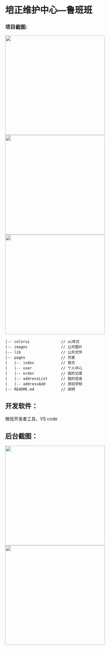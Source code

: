 # 培正维护中心—鲁班班

### 项目截图:

<img src="https://gitee.com/wz_never/picture-collection/raw/master/7.jpg" width="320px" style="display:inline;">

<img src="https://gitee.com/wz_never/picture-collection/raw/master/6.jpg" width="320px" style="display:inline;">

<img src="https://gitee.com/wz_never/picture-collection/raw/master/5.jpg" width="320px" style="display:inline;">

```
|-- colorui              // ui样式
|-- images               // 公共图片
|-- lib                  // 公共文件
|-- pages                // 页面
|   |-- index            // 首页
|   |-- user             // 个人中心
|   |-- order            // 我的记录
|   |-- addressList      // 我的信息
|   |-- addressAdd       // 添加学校
|-- README.md            // 说明
```

## 开发软件：
微信开发者工具、VS code

## 后台截图：

<img src="https://gitee.com/wz_never/picture-collection/raw/master/1.jpg" width="320px" style="display:inline;">

<img src="https://gitee.com/wz_never/picture-collection/raw/master/3.jpg" width="320px" style="display:inline;">

